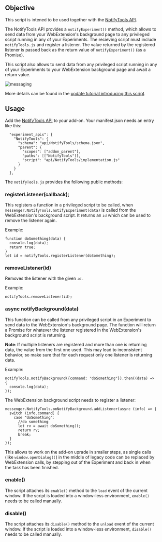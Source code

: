 ## Objective

This script is intened to be used together with the [NotifyTools API](https://github.com/thundernest/addon-developer-support/tree/master/auxiliary-apis/NotifyTools).

The NotifyTools API provides a `notifyExperiment()` method, which allows to send data from your
WebExtension's background page to any privileged script running in any of your Experiments.
The recieving script must include `notifyTools.js` and register a listener. The value returned by
the registered listener is passed back as the return value of `notifyExperiment()` (as a Promise).

This script also allows to send data from any privileged script running in any of your Experiments
to your WebExtension background page and await a return value.

![messaging](https://user-images.githubusercontent.com/5830621/111921572-90db8d80-8a95-11eb-8673-4e1370d49e4b.png)

More details can be found in the [update tutorial introducing this script](https://github.com/thundernest/addon-developer-support/wiki/Tutorial:-Convert-add-on-parts-individually-by-using-a-messaging-system).

## Usage

Add the [NotifyTools API](https://github.com/thundernest/addon-developer-support/tree/master/auxiliary-apis/NotifyTools) to your add-on. Your manifest.json needs an entry like this:

```
  "experiment_apis": {
    "NotifyTools": {
      "schema": "api/NotifyTools/schema.json",
      "parent": {
        "scopes": ["addon_parent"],
        "paths": [["NotifyTools"]],
        "script": "api/NotifyTools/implementation.js"
      }
    }
  },
```

The `notifyTools.js` provides the following public methods:

### registerListener(callback);

This registers a function in a privileged script to be called, when `messenger.NotifyTools.notifyExperiment(data)` is
called from the WebExtension's background script. It returns an `id` which can be used to remove the listener again.

Example:

```
function doSomething(data) {
  console.log(data);
  return true;
}
let id = notifyTools.registerListener(doSomething);
```

### removeListener(id)

Removes the listener with the given `id`.

Example:

```
notifyTools.removeListener(id);
```

### async notifyBackground(data)

This function can be called from any privileged script in an Experiment to send data to the
WebExtension's background page. The function will return a Promise for whatever the listener
registered in the WebExtension's background script is returning. 

**Note**: If multiple listeners are registered and more than one is returning data, the value
from the first one used. This may lead to inconsistent behavior, so make sure that for each
request only one listener is returning data.

Example:

```
notifyTools.notifyBackground({command: "doSomething"}).then((data) => {
  console.log(data);
});
```

The WebExtension background script needs to register a listener:

```
messenger.NotifyTools.onNotifyBackground.addListener(async (info) => {
  switch (info.command) {
    case "doSomething":
      //do something
      let rv = await doSomething();
      return rv;
      break;
  }
});
```

This allows to work on the add-on uprade in smaller steps, as single calls (like `window.openDialog()`)
in the middle of legacy code can be replaced by WebExtension calls, by stepping out of the Experiment
and back in when the task has been finished.

### enable()

The script attaches its `enable()` method to the `load` event of the current window. If the script is
loaded into a window-less environment, `enable()` needs to be called manually.

### disable()

The script attaches its `disable()` method to the `unload` event of the current window. If the script is
loaded into a window-less environment, `disable()` needs to be called manually.

